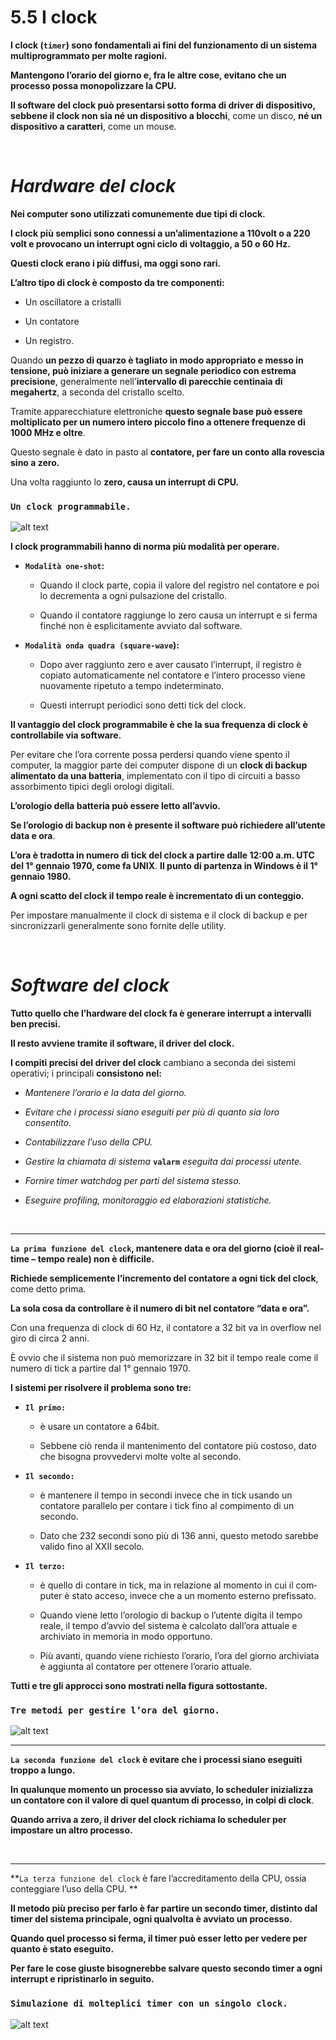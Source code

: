 # 5.5 I clock

**I clock (`timer`) sono fondamentali ai fini del funzionamento di un sistema multiprogrammato per molte ragioni.**

**Mantengono l’orario del giorno e, fra le altre cose, evitano che un processo possa monopolizzare la CPU.**

**Il software del clock può presentarsi sotto forma di driver di dispositivo, sebbene il clock non sia né un dispositivo a blocchi**, come un disco, **né un dispositivo a caratteri**, come un mouse. 

&nbsp;
&nbsp;
&nbsp;

*Hardware del clock*
====

**Nei computer sono utilizzati comunemente due tipi di clock.**

**I clock più semplici sono connessi a un’alimentazione a 110volt o a 220 volt e provocano un interrupt ogni ciclo di voltaggio, a 50 o 60 Hz.**

**Questi clock erano i più diffusi, ma oggi sono rari.**

**L’altro tipo di clock è composto da tre componenti:**

-   Un oscillatore a cristalli

-   Un contatore

-   Un registro.

Quando **un pezzo di quarzo è tagliato in modo appropriato e messo in tensione, può iniziare a generare un segnale periodico con estrema precisione**, generalmente nell’**intervallo di parecchie centinaia di megahertz**, a seconda del cristallo scelto. 

Tramite apparecchiature elettroniche **questo segnale base può essere moltiplicato per un numero intero piccolo fino a ottenere frequenze di 1000 MHz e oltre**.

Questo segnale è dato in pasto al **contatore, per fare un conto alla rovescia sino a zero.**

Una volta raggiunto lo **zero, causa un interrupt di CPU.**


### **`Un clock programmabile.`**

![alt text](https://mediaserver.pearsonitalia.it/mediaserver_uni/books/prod/2017/9788891901026_TANENBAUM/EPUB/ASSETS/images/05-32.png)

**I clock programmabili hanno di norma più modalità per operare.** 

-   **`Modalità one-shot`:**

    -   Quando il clock parte, copia il valore del registro nel contatore e poi lo decrementa a ogni pulsazione del cristallo. 
    
    -   Quando il contatore raggiunge lo zero causa un interrupt e si ferma finché non è esplicitamente avviato dal software. 

-   **`Modalità onda quadra (square-wave`):**

    -   Dopo aver raggiunto zero e aver causato l’interrupt, il registro è copiato automaticamente nel contatore e l’intero processo viene nuovamente ripetuto a tempo indeterminato. 
    
    -   Questi interrupt periodici sono detti tick del clock.

**Il vantaggio del clock programmabile è che la sua frequenza di clock è controllabile via software.**

Per evitare che l’ora corrente possa perdersi quando viene spento il computer, la maggior parte dei computer dispone di un **clock di backup alimentato da una batteria**, implementato con il tipo di circuiti a basso assorbimento tipici degli orologi digitali. 

**L’orologio della batteria può essere letto all’avvio.**

**Se l’orologio di backup non è presente il software può richiedere all’utente data e ora**.

**L’ora è tradotta in numero di tick del clock a partire dalle 12:00 a.m. UTC del 1° gennaio 1970, come fa UNIX**. **Il punto di partenza in Windows è il 1° gennaio 1980.**

**A ogni scatto del clock il tempo reale è incrementato di un conteggio.** 

Per impostare manualmente il clock di sistema e il clock di backup e per sincronizzarli generalmente sono fornite delle utility.

&nbsp;
&nbsp;
&nbsp;

*Software del clock*
====

**Tutto quello che l’hardware del clock fa è generare interrupt a intervalli ben precisi.** 

**Il resto avviene tramite il software, il driver del clock.** 

**I compiti precisi del driver del clock** cambiano a seconda dei sistemi operativi; i principali **consistono nel:**

-   *Mantenere l’orario e la data del giorno.*

-   *Evitare che i processi siano eseguiti per più di quanto sia loro consentito.*

-   *Contabilizzare l’uso della CPU.*

-   *Gestire la chiamata di sistema* **`valarm`** *eseguita dai processi utente.*

-   *Fornire timer watchdog per parti del sistema stesso.*

-   *Eseguire profiling, monitoraggio ed elaborazioni statistiche.*

&nbsp;
&nbsp;
&nbsp;

****

**`La prima funzione del clock`, mantenere data e ora del giorno (cioè il real-time – tempo reale) non è difficile.**

**Richiede semplicemente l’incremento del contatore a ogni tick del clock**, come detto prima. 

**La sola cosa da controllare è il numero di bit nel contatore “data e ora”.** 

Con una frequenza di clock di 60 Hz, il contatore a 32 bit va in overflow nel giro di circa 2 anni. 

È ovvio che il sistema non può memorizzare in 32 bit il tempo reale come il numero di tick a partire dal 1° gennaio 1970.

**I sistemi per risolvere il problema sono tre:**

-   **`Il primo:`**

    -   è usare un contatore a 64bit.

    -   Seb­bene ciò renda il mantenimento del contatore più costoso, dato che bisogna provvedervi molte volte al secondo. 
    
-   **`Il secondo:`**

    -   è mantenere il tempo in secondi invece che in tick usando un contatore parallelo per contare i tick fino al compimento di un secondo. 
    
    -   Dato che 232 secondi sono più di 136 anni, questo metodo sarebbe valido fino al XXII secolo.

-   **`Il terzo:`**

    -   è quello di contare in tick, ma in relazione al momento in cui il com­puter è stato acceso, invece che a un momento esterno prefissato. 
    
    -   Quando viene letto l’orologio di backup o l’utente digita il tempo reale, il tempo d’avvio del sistema è calcolato dall’ora attuale e archiviato in memoria in modo opportuno. 
    
    -   Più avanti, quando viene richiesto l’orario, l’ora del giorno archiviata è aggiunta al contatore per ottenere l’orario attuale. 
    
**Tutti e tre gli approcci sono mostrati nella figura sottostante.**


### **`Tre metodi per gestire l’ora del giorno.`**

![alt text](https://mediaserver.pearsonitalia.it/mediaserver_uni/books/prod/2017/9788891901026_TANENBAUM/EPUB/ASSETS/images/05-33.png)

****
**`La seconda funzione del clock` è evitare che i processi siano eseguiti troppo a lungo.** 

**In qualunque momento un processo sia avviato, lo scheduler inizializza un contatore con il valore di quel quantum di processo, in colpi di clock**. 

**Quando arriva a zero, il driver del clock richiama lo scheduler per impostare un altro processo.**

&nbsp;
&nbsp;
&nbsp;

****
**`La terza funzione del clock` è fare l’accreditamento della CPU, ossia conteggiare l’uso della CPU. **

**Il metodo più preciso per farlo è far partire un secondo timer, distinto dal timer del sistema principale, ogni qualvolta è avviato un processo.**

**Quando quel processo si ferma, il timer può esser letto per vedere per quanto è stato eseguito.**

**Per fare le cose giuste bisognerebbe salvare questo secondo timer a ogni interrupt e ripristinarlo in seguito.**


### **`Simulazione di molteplici timer con un singolo clock.`**

![alt text](https://mediaserver.pearsonitalia.it/mediaserver_uni/books/prod/2017/9788891901026_TANENBAUM/EPUB/ASSETS/images/05-34.png)

&nbsp;
&nbsp;
&nbsp;

